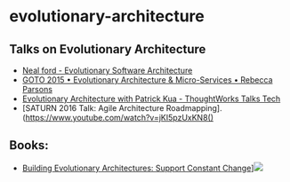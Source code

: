 # evolutionary-architecture
## Talks on Evolutionary Architecture
* [Neal ford - Evolutionary Software Architecture](https://www.youtube.com/watch?v=CglSFhwbI3s)
* [GOTO 2015 • Evolutionary Architecture & Micro-Services • Rebecca Parsons](https://www.youtube.com/watch?v=WhHtVUlJNA0)
* [Evolutionary Architecture with Patrick Kua - ThoughtWorks Talks Tech](https://www.youtube.com/watch?v=7e6Ww8b2hzQ)
* [SATURN 2016 Talk: Agile Architecture Roadmapping].(https://www.youtube.com/watch?v=jKI5pzUxKN8()


## Books:
* [Building Evolutionary Architectures: Support Constant Change](https://www.amazon.com/Building-Evolutionary-Architectures-Support-Constant/dp/1491986360)]![](https://images-na.ssl-images-amazon.com/images/I/51T9lrsUACL._SX379_BO1,204,203,200_.jpg)

